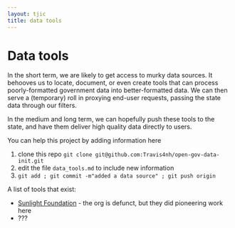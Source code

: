 ```yaml
---
layout: tjic
title: data tools
---
```


# Data tools

In the short term, we are likely to get access to murky data sources.
It behooves us to locate, document, or even create tools that can
process poorly-formatted government data into better-formatted data.
We can then serve a (temporary) roll in proxying end-user requests,
passing the state data through our filters.

In the medium and long term, we can hopefully push these tools to the
state, and have them deliver high quality data directly to users.

You can help this project by adding information here
1. clone this repo `git clone git@github.com:Travis4nh/open-gov-data-init.git`
1. edit the file `data_tools.md` to include new information
1. `git add ; git commit -m"added a data source" ; git push origin`


A list of tools that exist:

- [Sunlight Foundation](https://sunlightfoundation.com/api/) - the org is defunct, but they did pioneering work here
- ???

